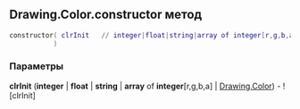 ## Drawing.Color.constructor метод


```lua
constructor( clrInit   // integer|float|string|array of integer[r,g,b,a]|Drawing.Color
           )
```


### Параметры

**clrInit** (**integer** | **float** | **string** | **array** of **integer**[r,g,b,a] | [Drawing.Color](../../Drawing/Color.md)) - ![clrInit]

